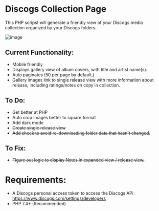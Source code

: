 # Discogs Collection Page

This PHP scripst will generate a friendly view of your Discogs media collection organized by your Discogs folders.

![image](https://user-images.githubusercontent.com/2931834/198485846-531472d0-e806-4ec0-b3ab-76717b53612b.png)

## Current Functionality:
* Mobile friendly
* Displays gallery view of album covers, with title and artist name(s).
* Auto paginates (50 per page by default,)
* Gallery images link to single release view with more information about release, including ratings/notes on copy in collection.

## To Do: 
* Get better at PHP
* Auto crop images better to square format
* Add dark mode
* ~~Create single release view~~
* ~~Add check to avoid re-downloading folder data that hasn't changed.~~

## To Fix:
* ~~Figure out logic to display Notes in expanded view / release view.~~

# Requirements:
* A Discogs personal access token to access the Discogs API: https://www.discogs.com/settings/developers
* PHP 7.4+ (Recommended)
